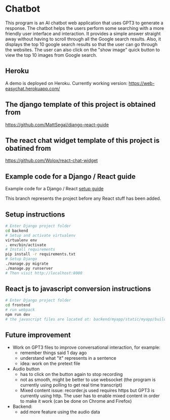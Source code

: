 
# Chatbot

This program is an AI chatbot web application that uses GPT3 to generate a response. The chatbot helps the users perform some searching with a more friendly user interface and interaction. It provides a simple answer straight away without having to scroll through all the Google search results. Also, it displays the top 10 google search results so that the user can go through the websites. The user can also click on the "show image" quick button to view the top 10 images from Google search.

## Heroku

A demo is deployed on Heroku.
Currently working version: https://web-easychat.herokuapp.com/

## The django template of this project is obtained from
https://github.com/MattSegal/django-react-guide

## The react chat widget template of this project is obatined from
https://github.com/Wolox/react-chat-widget

## Example code for a Django / React guide 

Example code for a Django / React [setup guide](https://mattsegal.dev/django-react.html)

This branch represents the project before any React stuff has been added.

## Setup instructions

```bash
# Enter Django project folder
cd backend
# Setup and activate virtualenv
virtualenv env
. env/bin/activate
# Install requirements
pip install -r requirements.txt
# Setup Django
./manage.py migrate
./manage.py runserver
# Then visit http://localhost:8000
```

## React js to javascript conversion instructions

```bash
# Enter Django project folder
cd frontend
# run webpack
npm run dev
# the javascript files are located at: backend/myapp/static/myapp/build
```


## Future improvement

- Work on GPT3 files to improve conversational interaction, for example:
    * remember things said 1 day ago
    * understand what "it" represents in a sentence
    * idea: work on the pretext file
- Audio button
    * has to click on the button again to stop recording
    * not as smooth, might be better to use websocket (the program is currently using polling to get real time transcript)
    * Mixed content issue: recorder.js used requires https but GPT3 is currently using http. The user has to enable mixed content in order to make it work (can be done on Chrome and Firefox)
- Backend:
    * add more feature using the audio data
